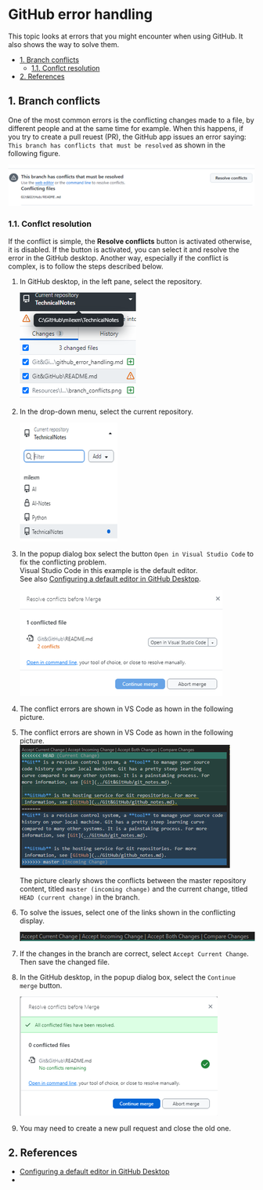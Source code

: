 # GitHub error handling <!-- omit from toc -->

This topic looks at errors that you might encounter when using GitHub. It also shows the way to solve them. 


- [1. Branch conflicts](#1-branch-conflicts)
  - [1.1. Conflct resolution](#11-conflct-resolution)
- [2. References](#2-references)

## 1. Branch conflicts

One of the most common errors is the conflicting changes made to a file,
by different people and at the same time for example. When this happens,
if you try to create a pull reuest (PR), the GitHub app issues an error
saying: `This branch has conflicts that must be resolved` as shown in
the following figure.

![branch conflicts](../Resources/Images/GitHub/branch_conflicts.png)

### 1.1. Conflct resolution 

If the conflict is simple, the **Resolve conflicts** button is activated
otherwise, it is disabled. If the button is activated, you can select it
and resolve the error in the GitHub desktop. Another way, especially if
the conflict is complex, is to follow the steps described below. 

1. In GitHub desktop, in the left pane, select the repository.

    ![branch_conflicts_select_repository](../Resources/Images/GitHub/branch_conflicts_select_repository.png)

2. In the drop-down menu, select the current repository.

    ![branch_conflicts_select_repository_current](../Resources/Images/GitHub/branch_conflicts_select_repository_current.png)

3. In the popup dialog box select the button `Open in Visual Studio
   Code` to fix the conflicting problem.  
Visual Studio Code in this example is the default editor.  
   See also [Configuring a default editor in GitHub
   Desktop](https://docs.github.com/en/desktop/configuring-and-customizing-github-desktop/configuring-a-default-editor-in-github-desktop).  

    ![branch_conflicts_use_vscode_editor](../Resources/Images/GitHub/branch_conflicts_use_vscode_editor.png) 
4. The conflict errors are shown in VS Code as hown in the following picture.

4. The conflict errors are shown in VS Code as hown in the following picture. 
    ![branch_conflicts_shown_in_vscode](../Resources/Images/GitHub/branch_conflicts_shown_in_vscode.png)

    The picture clearly shows the conflicts between the master repository content, titled `master (incoming change)` and the current change, titled `HEAD (current change)` in the branch. 
5. To solve the issues, select one of the links shown in the conflicting display. 

    ![branch_conflicts_solve_in_vscode](../Resources/Images/GitHub/branch_conflicts_solve_in_vscode.png)
6. If the changes in the branch are correct, select `Accept Current Change`. Then save the changed file. 
7. In the GitHub desktop, in the popup dialog box, select the  `Continue merge` button. 

    ![branch_conflicts_solves_merge](../Resources/Images/GitHub/branch_conflicts_solved_merge.png)
8. You may need to create a new pull request and close the old one. 

## 2. References

- [Configuring a default editor in GitHub Desktop](https://docs.github.com/en/desktop/configuring-and-customizing-github-desktop/configuring-a-default-editor-in-github-desktop)
- 